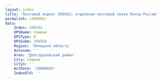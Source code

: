 ```yaml
---
layout: index
title: 'Почтовый индекс 399502: отделение почтовой связи Почты России'
permalink: /399502/
data:
    Index: 399502
    OPSName: Свишни
    OPSType: О
    OPSSubm: 399569
    Region: 'Липецкая область'
    Autonom: ''
    Area: 'Долгоруковский район'
    City: Свишни
    City1: ''
    ActDate: '20060503'
    IndexOld: ''
---
```

